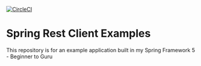 [![CircleCI](https://circleci.com/gh/kiofarias/spring5Course/tree/master.svg?style=svg)](https://circleci.com/gh/kiofarias/spring5Course/tree/master)
# Spring Rest Client Examples

This repository is for an example application built in my Spring Framework 5 - Beginner to Guru

